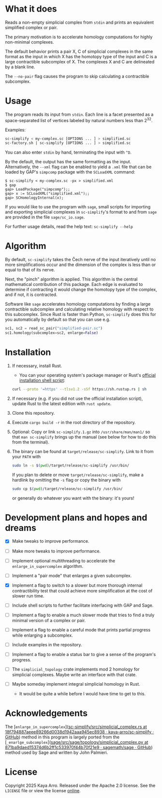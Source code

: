 # What it does

Reads a non-empty simplicial complex from `stdin` and prints an equivalent simplified complex or pair.

The primary motivation is to accelerate homology computations for highly non-minimal complexes.

The default behavior prints a pair X, C of simplicial complexes in the same format as the input in which X has the homotopy type of the input and C is a large contractible subcomplex of X. The complexes X and C are delineated by a blank line.

 The `--no-pair` flag causes the program to skip calculating a contractible subcomplex.

# Usage

The program reads its input from `stdin`. Each line is a facet presented as a space-separated list of vertices labeled by natural numbers less than 2<sup>32</sup>.

Examples:

```bash
sc-simplify < my-complex.sc [OPTIONS ... ] > simplified.sc
sc-factory.sh | sc-simplify [OPTIONS ... ] > simplified.sc
```

You can also enter `stdin` by hand, terminating the input with `^D`.

By the default, the output has the same formatting as the input. Alternatively, the `--xml` flag can be enabled to yield a `.xml` file that can be loaded by GAP's `simpcomp` package with the `SCLoadXML` command:

```
$ sc-simplify < my-complex.sc -px > simplified.xml
$ gap
gap> LoadPackage("simpcomp");;
gap> x := SCLoadXML("simplified.xml");;
gap> SCHomologyInternal(x);
```

If you would like to use the program with `sage`, small scripts for importing and exporting simplicial complexes in `sc-simplify`'s format to and from `sage` are provided in the file `sage/sc_io.sage`.

For further usage details, read the help text: `sc-simplify --help`

# Algorithm

By default, `sc-simplify` takes the Čech nerve of the input iteratively until no more simplifications occur and the dimension of the complex is less than or equal to that of its nerve.

Next, the "pinch" algorithm is applied. This algorithm is the central mathematical contribution of this package. Each edge is evaluated to determine if contracting it would change the homotopy type of the complex, and if not, it is contracted. 

Software like `sage` accelerates homology computations by finding a large contractible subcomplex and calculating relative homology with respect to this subcomplex. Since Rust is faster than Python, `sc-simplify` does this for you automatically by default so that you can use e.g.

```python
sc1, sc2 = read_sc_pair("simplified-pair.sc")
sc1.homology(subcomplex=sc2, enlarge=False)
```

# Installation

1. If necessary, install Rust.
   
   - You can your operating system's package manager or Rust's [official installation shell script](https://www.rust-lang.org/tools/install):
   
   ```bash
   curl --proto '=https' --tlsv1.2 -sSf https://sh.rustup.rs | sh
   ```

2. If necessary (e.g. if you did not use the official installation script), update Rust to the latest edition with `rust update`.

3. Clone this repository.

4. Execute `cargo build -r` in the root directory of the repository.

5. Optional: Copy or link `sc-simplify.1.gz` into `/usr/share/man/man1/` so that `man sc-simplify` brings up the manual (see below for how to do this from the terminal).

6. The binary can be found at `target/release/sc-simplify`. Link to it from your `PATH` with
   
   ```bash
   sudo ln -s $(pwd)/target/release/sc-simplify /usr/bin/
   ```
   
   If you plan to delete or move `target/release/sc-simplify`, make a hardlink by omitting the `-s` flag or copy the binary with
   
   ```bash
   sudo cp $(pwd)/target/release/sc-simplify /usr/bin/
   ```
   
   or generally do whatever you want with the binary: it's yours!

# Development plans and hopes and dreams

- [x] Make tweaks to improve performance.

- [ ] Make more tweaks to improve performance.

- [ ] Implement optional multithreading to accelerate the `enlarge_in_supercomplex` algorithm.

- [ ] Implement a "pair mode" that enlarges a given subcomplex.

- [x] Implement a flag to switch to a slower but more thorough internal contractibility test that could achieve more simplification at the cost of slower run time.

- [ ] Include shell scripts to further facilitate interfacing with GAP and Sage.

- [ ] Implement a flag to enable a much slower mode that tries to find a truly minimal version of a complex or pair.

- [ ] Implement a flag to enable a careful mode that prints partial progress while enlarging a subcomplex.

- [ ] Include examples in the repository.

- [ ] Implement a flag to enable a status bar to give a sense of the program's progress.

- [ ] The `simplicial_topology` crate implements mod 2 homology for simplicial complexes. Maybe write an interface with that crate.

- [ ] Maybe someday implement integral simplicial homology in Rust.
  
  - It would be quite a while before I would have time to get to this.

# Acknowledgements

The [`enlarge_in_supercomplex`]([sc-simplify/src/simplicial_complex.rs at 18f794887aeee89266d0038d1942aaa945ec8938 · kaya-arro/sc-simplify · GitHub](https://github.com/kaya-arro/sc-simplify/blob/18f794887aeee89266d0038d1942aaa945ec8938/src/simplicial_complex.rs#L170)) method in this program is largely ported from the [`_enarlge_subcomplex`]([sage/src/sage/topology/simplicial_complex.py at 871ba9daed15374d6b2ff1c533970f44b70f21e9 · sagemath/sage · GitHub](https://github.com/sagemath/sage/blob/871ba9daed15374d6b2ff1c533970f44b70f21e9/src/sage/topology/simplicial_complex.py#L3901)) method used by Sage and written by John Palmieri.

# License

Copyright 2025 Kaya Arro. Released under the Apache 2.0 license. See the `LICENSE` file or view the license [online](http://www.apache.org/licenses/LICENSE-2.0).
